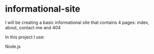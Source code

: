 # informational-site

I will be creating a basic informational site that contains 4 pages: index, about, contact-me and 404

In this project I use:

Node.js
